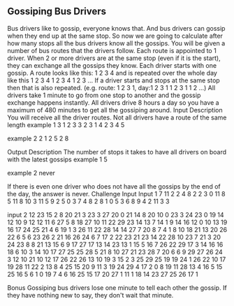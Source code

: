 Gossiping Bus Drivers
----------------------------------------------


Bus drivers like to gossip, everyone knows that. And bus drivers can gossip when they end up at the same stop. So now we are going to calculate after how many stops all the bus drivers know all the gossips.
You will be given a number of bus routes that the drivers follow. Each route is appointed to 1 driver. When 2 or more drivers are at the same stop (even if it is the start), they can exchange all the gossips they know. Each driver starts with one gossip.
A route looks like this: 1 2 3 4 and is repeated over the whole day like this 1 2 3 4 1 2 3 4 1 2 3 ... If a driver starts and stops at the same stop then that is also repeated. (e.g. route: 1 2 3 1, day:1 2 3 1 1 2 3 1 1 2 ...)
All drivers take 1 minute to go from one stop to another and the gossip exchange happens instantly.
All drivers drive 8 hours a day so you have a maximum of 480 minutes to get all the gossiping around.
Input Description
You will receive all the driver routes. Not all drivers have a route of the same length
example 1
3 1 2 3
3 2 3 1 
4 2 3 4 5


example 2
2 1 2
5 2 8


Output Description
The number of stops it takes to have all drivers on board with the latest gossips
example 1
5


example 2
never


If there is even one driver who does not have all the gossips by the end of the day, the answer is never.
Challenge Input
Input 1
7 11 2 2 4 8 2 2
3 0 11 8
5 11 8 10 3 11
5 9 2 5 0 3
7 4 8 2 8 1 0 5
3 6 8 9
4 2 11 3 3


input 2
12 23 15 2 8 20 21 3 23 3 27 20 0
21 14 8 20 10 0 23 3 24 23 0 19 14 12 10 9 12 12 11 6 27 5
8 18 27 10 11 22 29 23 14
13 7 14 1 9 14 16 12 0 10 13 19 16 17
24 25 21 4 6 19 1 3 26 11 22 28 14 14 27 7 20 8 7 4 1 8 10 18 21
13 20 26 22 6 5 6 23 26 2 21 16 26 24
6 7 17 2 22 23 21
23 14 22 28 10 23 7 21 3 20 24 23 8 8 21 13 15 6 9 17 27 17 13 14
23 13 1 15 5 16 7 26 22 29 17 3 14 16 16 18 6 10 3 14 10 17 27 25
25 28 5 21 8 10 27 21 23 28 7 20 6 6 9 29 27 26 24 3 12 10 21 10 12 17
26 22 26 13 10 19 3 15 2 3 25 29 25 19 19 24 1 26 22 10 17 19 28 11 22 2 13
8 4 25 15 20 9 11 3 19
24 29 4 17 2 0 8 19 11 28 13 4 16 5 15 25 16 5 6 1 0 19 7 4 6
16 25 15 17 20 27 1 11 1 18 14 23 27 25 26 17 1


Bonus
Gossiping bus drivers lose one minute to tell each other the gossip. If they have nothing new to say, they don't wait that minute.

